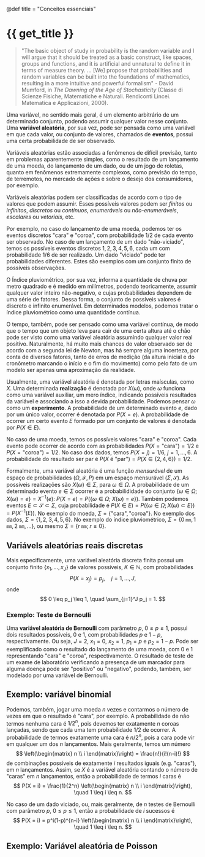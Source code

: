 @def title = "Conceitos essenciais"

# {{ get_title }}

> "The basic object of study in probability is the random variable and I will argue that it should be treated as a basic construct, like spaces, groups and functions, and it is artificial and unnatural to define it in terms of measure theory. ... [We] propose that probabilities and random variables can be built into the foundations of mathematics, resulting in a more intuitive and powerful formalism" - David Mumford, in *The Dawning of the Age of Stochasticity* (Classe di Scienze Fisiche, Matematiche e Naturali. Rendiconti Lincei. Matematica e Applicazioni, 2000).

Uma variável, no sentido mais geral, é um elemento arbitrário de um determinado conjunto, podendo assumir qualquer valor nesse conjunto. Uma **variável aleatória**, por sua vez, pode ser pensada como uma variável em que cada valor, ou conjunto de valores, chamados de **eventos**, possui uma certa probabilidade de ser observado.

Variáveis aleatórias estão associadas a fenômenos de difícil previsão, tanto em problemas aparentemente simples, como o resultado de um lançamento de uma moeda, do lançamento de um dado, ou de um jogo de roletas, quanto em fenômenos extremamente complexos, como previsão do tempo, de terremotos, no mercado de ações e sobre o desejo dos consumidores, por exemplo.

Variáveis aleatórias podem ser classificadas de acordo com o tipo de valores que podem assumir. Esses possíveis valores podem ser *finitos* ou *infinitos*, *discretos* ou *contínuos*, *enumeráveis* ou *não-enumeráveis*, *escalares* ou *vetoriais*, etc.

Por exemplo, no caso do lançamento de uma moeda, podemos ter os eventos discretos "cara" e "coroa", com probabilidade 1/2 de cada evento ser observado. No caso de um lançamento de um dado "não-viciado", temos os possíveis eventos discretos $1, 2, 3, 4, 5, 6$, cada um com probabilidade 1/6 de ser realizado. Um dado "viciado" pode ter probabilidades diferentes. Estes são exemplos com um conjunto finito de possíveis observações.

O Índice pluviométrico, por sua vez, informa a quantidade de chuva por metro quadrado e é medido em milímetros, podendo teoricamente, assumir qualquer valor inteiro não-negativo, e cujas probabilidades dependem de uma série de fatores. Dessa forma, o conjunto de possíveis valores é discreto e infinito enumerável. Em determinados modelos, podemos tratar o índice pluviométrico como uma quantidade contínua.

O tempo, também, pode ser pensado como uma variável contínua, de modo que o tempo que um objeto leva para cair de uma certa altura até o chão pode ser visto como uma variável aleatória assumindo qualquer valor real positivo. Naturalmente, há muito mais chances do valor observado ser de acordo com a segunda lei de Newton, mas há sempre alguma incerteza, por conta de diversos fatores, tanto de erros de medição (da altura inicial e do cronômetro marcando o início e o fim do movimento) como pelo fato de um modelo ser apenas uma aproximação da realidade.

Usualmente, uma variável aleatória é denotada por letras maísculas, como $X$. Uma determinada **realização** é denotada por $X(\omega)$, onde $\omega$ funciona como uma variável auxiliar, um mero índice, indicando possíveis resultados da variável e associando a isso a devida probabilidade. Podemos pensar $\omega$ como um **experimento**. A probabilidade de um determinado evento $e$, dado por um único valor, ocorrer é denotada por $P(X = e)$. A probabilidade de ocorrer um certo evento $E$ formado por um conjunto de valores é denotada por $P(X \in E)$.

No caso de uma moeda, temos os possíveis valores "cara" e "coroa". Cada evento pode ocorrer de acordo com as probabilidades $P(X = \textrm{"cara"}) = 1/2$ e $P(X = \textrm{"coroa"}) = 1/2$. No caso dos dados, temos $P(X = j) = 1/6$, $j = 1, \ldots, 6.$ A probabilidade do resultado ser par é $P(X \textrm{ é "par"}) = P(X \in \{2, 4, 6\}) = 1/2.$

Formalmente, uma variável aleatória é uma função *mensurável* de um espaço de probabilidades $(\Omega, \mathcal{F}, P)$ em um espaço mensurável $(\Sigma, \mathcal{S})$. As possíveis realizações são $X(\omega)\in \Sigma$, para $\omega\in \Omega$. A probabilidade de um determinado evento $e\in \Sigma$ ocorrer é a probabilididade do conjunto $\{\omega \in \Omega; \;X(\omega) = e\} = X^{-1}(e)$: $P(X = e) = P(\{\omega \in \Omega; \; X(\omega) = e\})$. Também podemos eventos $E\subset \mathcal{S}\subset \Sigma$, cuja probabilidade é $P(X \in E) = P(\{\omega\in \Omega; X(\omega) \subset E\}) = P(X^{-1}(E))$. No exemplo do moeda, $\Sigma = \{\textrm{"cara"}, \textrm{"coroa"}\}$. No exemplo dos dados, $\Sigma = \{1, 2, 3, 4, 5, 6\}$. No exemplo do índice pluviométrico, $\Sigma = \{0\;\texttt{mm}, 1\;\texttt{mm}, 2\;\texttt{mm}, \ldots\}$, ou mesmo $\Sigma = \{r \;\texttt{mm}; \;r \geq 0 \}.$

## Variávels aleatórias reais discretas

Mais especificamente, uma variável aleatória discreta finita possui um conjunto finito $\{x_1, \ldots, x_J\}$ de valores possíveis, $K\in \mathbb{N}$, com probabilidades
$$
P(X = x_j) = p_j, \quad j = 1, \ldots, J,
$$
onde
$$
0 \leq p_j \leq 1, \quad \sum_{j=1}^J p_j = 1.
$$

### Exemplo: Teste de Bernoulli

Uma **variável aleatória de Bernoulli** com parâmetro $p$, $0\leq p \leq 1$, possui dois resultados possíveis, $0$ e $1$, com probabilidades $p$ e $1-p$, respectivamente. Ou seja, $J = 2$, $x_1 = 0$, $x_2 = 1$, $p_1 = p$ e $p_2 = 1 - p$. Pode ser exemplificado como o resultado do lançamento de uma moeda, com $0$ e $1$ representando "cara" e "coroa", respectivamente. O resultado de teste de um exame de laboratório verificando a presença de um marcador para alguma doença pode ser "positivo" ou "negativo", podendo, também, ser modelado por uma variável de Bernoulli.

## Exemplo: variável binomial

Podemos, também, jogar uma moeda $n$ vezes e contarmos o número de vezes em que o resultado é "cara", por exemplo. A probabilidade de não termos nenhuma cara é $1/2^n$, pois devemos ter exatamente $n$ coroas lançadas, sendo que cada uma tem probabilidade 1/2 de ocorrer. A probabilidade de termos exatamente uma cara é $n/2^n$, pois a cara pode vir em qualquer um dos $n$ lançamentos. Mais geralmente, temos um número
$$
  \left(\begin{matrix} n \\ i \end{matrix}\right) = \frac{n!}{i!(n-i)!}
$$
de combinações possíveis de exatamente $i$ resultados iguais (e.g. "caras"), em $n$ lançamentos. Assim, se $X$ é a variável aleatória contando o número de "caras" em $n$ lançamentos, então a probabilidade de termos $i$ caras é
$$
  P(X = i) = \frac{1}{2^n} \left(\begin{matrix} n \\ i \end{matrix}\right), \quad 1 \leq i \leq n.
$$

No caso de um dado viciado, ou, mais geralmente, de $n$ testes de Bernoulli com parâmetro $p$, $0\leq p \leq 1$, então a probabilidade de $i$ sucessos é
$$
  P(X = i) = p^i(1-p)^{n-i} \left(\begin{matrix} n \\ i \end{matrix}\right), \quad 1 \leq i \leq n.
$$

## Exemplo: Variável aleatória de Poisson
